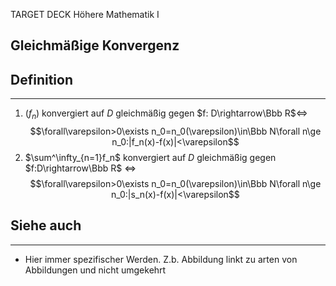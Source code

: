 
TARGET DECK
Höhere Mathematik I

Gleichmäßige Konvergenz
--
## Definition
***
1. $(f_n)$ konvergiert auf $D$ gleichmäßig gegen $f: D\rightarrow\Bbb R$$\iff$ $$\forall\varepsilon>0\exists n_0=n_0(\varepsilon)\in\Bbb N\forall n\ge n_0:|f_n(x)-f(x)|<\varepsilon$$ 
2. $\sum^\infty_{n=1}f_n$ konvergiert auf $D$ gleichmäßig gegen $f:D\rightarrow\Bbb R$ $\iff$$$\forall\varepsilon>0\exists n_0=n_0(\varepsilon)\in\Bbb N\forall n\ge n_0:|s_n(x)-f(x)|<\varepsilon$$
## Siehe auch
***
* Hier immer spezifischer Werden. Z.b. Abbildung linkt zu arten von Abbildungen und nicht umgekehrt